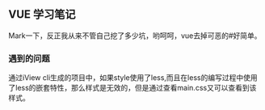 ## VUE 学习笔记

Mark一下，反正我从来不管自己挖了多少坑，哟呵呵，vue去掉可恶的#好简单。

### 遇到的问题

通过iView cli生成的项目中，如果style使用了less,而且在less的编写过程中使用了less的嵌套特性，那么样式是无效的，但是通过查看main.css又可以查看到该样式。

